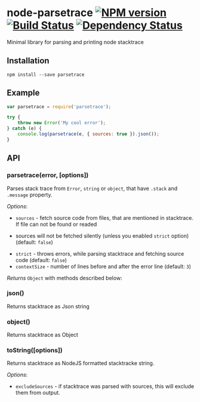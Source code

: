 # node-parsetrace [![NPM version][npm-image]][npm-url] [![Build Status][travis-image]][travis-url] [![Dependency Status][depstat-image]][depstat-url]
Minimal library for parsing and printing node stacktrace

## Installation

`npm install --save parsetrace`

## Example

```javascript
var parsetrace = require('parsetrace');

try {
    throw new Error('My cool error');
} catch (e) {
    console.log(parsetrace(e, { sources: true }).json());
}
```

## API

### parsetrace(error, [options])

Parses stack trace from `Error`, `string` or `object`, that have `.stack` and `.message` property.

_Options_:

 * `sources` - fetch source code from files, that are mentioned in stacktrace. If file can not be found or readed
- sources will not be fetched silently (unless you enabled `strict` option) (default: `false`)
 * `strict` - throws errors, while parsing stacktrace and fetching source code (default: `false`)
 * `contextSize` - number of lines before and after the error line (default: `3`)

_Returns_ `Object` with methods described below:

### json()

Returns stacktrace as Json string

### object()

Returns stacktrace as Object

### toString([options])

Returns stacktrace as NodeJS formatted stacktracke string.

_Options_:

 * `excludeSources` - if stacktrace was parsed with sources, this will exclude them from output.

[npm-url]: https://npmjs.org/package/parsetrace
[npm-image]: https://badge.fury.io/js/parsetrace.png

[travis-url]: http://travis-ci.org/floatdrop/node-parsetrace
[travis-image]: https://secure.travis-ci.org/floatdrop/node-parsetrace.png?branch=master

[depstat-url]: https://david-dm.org/floatdrop/node-parsetrace
[depstat-image]: https://david-dm.org/floatdrop/node-parsetrace.png
